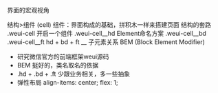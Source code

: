 界面的宏观视角

结构>组件 (cell)
组件：界面构成的基础，拼积木一样来搭建页面
结构的套路
.weui-cell  开启一个组件
  .weui-cell__hd  Element命名方案
  .weui-cell__bd
  .weui-cell__ft
hd + bd + ft
__ 子元素关系 BEM (Block Element Modifier)

- 研究微信官方的前端框架weui源码
- BEM 挺好的，类名取名的依据
- .hd + .bd + .ft  少跟业务相关，多一些抽象
- 弹性布局 align-items: center; flex: 1;